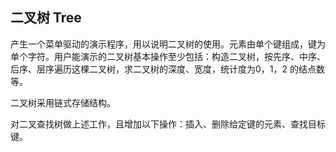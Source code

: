 ## 二叉树 Tree

产生一个菜单驱动的演示程序，用以说明二叉树的使用。元素由单个键组成，键为单个字符。用户能演示的二叉树基本操作至少包括：构造二叉树，按先序、中序、后序、层序遍历这棵二叉树，求二叉树的深度、宽度，统计度为0，1，2 的结点数等。

二叉树采用链式存储结构。

对二叉查找树做上述工作，且增加以下操作：插入、删除给定键的元素、查找目标键。